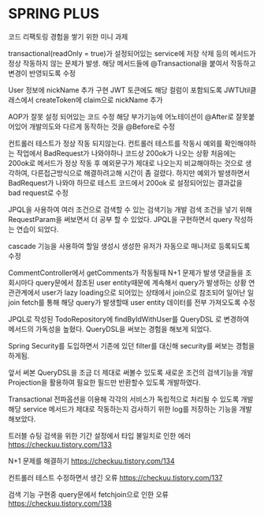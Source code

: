 # SPRING PLUS
코드 리팩토링 경험을 쌓기 위한 미니 과제

transactional(readOnly = true)가 설정되어있는 service에
저장 삭제 등의 메서드가 정상 작동하지 않는 문제가 발생.
해당 메서드들에 @Transactional을 붙여서 작동하고 변경이 반영되도록 수정

User 정보에 nickName 추가 구현
JWT 토큰에도 해당 컬럼이 포함되도록 JWTUtil클래스에서 createToken에 claim으로 nickName 추가

AOP가 잘못 설정 되어있는 코드 수정
해당 부가기능에 어노테이션이 @After로 잘못붙어있어 개발의도와 다르게 동작하는 것을 @Before로 수정

컨트롤러 테스트가 정상 작동 되지않는다.
컨트롤러 테스트를 작동시 예외를 확인해야하는 작업에서 BadRequest가 나와야하나 코드상 200ok가 나오는 상황
처음에는 200ok로 메서드가 정상 작동 후 예외문구가 제대로 나오는지 비교해야하는 것으로 생각하여,
다른접근방식으로 해결하려고해 시간이 좀 걸렸다.
하지만 예외가 발생하면서 BadRequest가 나와야 하므로 테스트 코드에서 200ok 로 설정되어있는 결과값을 bad request로 수정

JPQL을 사용하여 여러 조건으로 검색할 수 있는 검색기능 개발
검색 조건을 넣기 위해 RequestParam을 써보면서 더 공부 할 수 있었다.
JPQL을 구현하면서 query 작성하는 연습이 되었다.

cascade 기능을 사용하여 할일 생성시 생성한 유저가 자동으로 매니저로 등록되도록 수정

CommentController에서 getComments가 작동될때 N+1 문제가 발생
댓글들을 조회시마다 query문에서 참조된 user entity때문에 계속해서 query가 발생하는 상황
연관관계에서 user가 lazy loading으로 되어있는 상태에서 join으로 참조되어 일어난 일
join fetch를 통해 해당 query가 발생할때 user entity 데이터를 전부 가져오도록 수정

JPQL로 작성된 TodoRepository에 findByIdWithUser를 QueryDSL 로 변경하여 메서드의 가독성을 높혔다.
QueryDSL을 써보는 경험을 해보게 되었다.

Spring Security를 도입하면서 기존에 있던 filter를 대신해 security를 써보는 경험을 하게됨.

앞서 써본 QueryDSL을 조금 더 제대로 써볼수 있도록 새로운 조건의 검색기능을 개발
Projection을 활용하여 필요한 필드만 반환할수 있도록 개발하였다.

Transactional 전파옵션을 이용해 각각의 서비스가 독립적으로 처리될 수 있도록 개발
해당 service 메서드가 제대로 작동하는지 검사하기 위한 log를 저장하는 기능을 개발해보았다.

트러블 슈팅
검색을 위한 기간 설정에서 타입 불일치로 인한 에러
https://checkuu.tistory.com/133

N+1 문제를 해결하기
https://checkuu.tistory.com/134

컨트롤러 테스트 수정하면서 생긴 오류
https://checkuu.tistory.com/137

검색 기능 구현중 query문에서 fetchjoin으로 인한 오류
https://checkuu.tistory.com/138